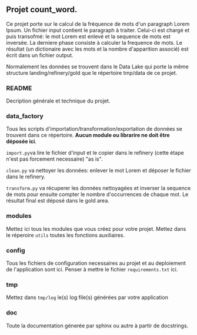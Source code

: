 ## Projet count_word. 
Ce projet porte sur le calcul de la fréquence de mots d'un paragraph Lorem Ipsum. Un fichier input contient le paragraph à traiter. Celui-ci est chargé et puis transofmé: le mot Lorem est enlevé et la sequence de mots est inversée. La derniere phase consiste à calculer la frequence de mots. Le résultat (un dictionaire avec les mots et la nombre d'apparition associé) est écrit dans un fichier output.

Normalement les données se trouvent dans le Data Lake qui porte la même structure landing/refinery/gold que le répertoire tmp/data de ce projet.

### README
Decription générale et technique du projet.

### data_factory

Tous les scripts d'importation/transformation/exportation de données se trouvent dans ce répertoire. **Aucun module ou librarire ne doit être déposée ici**. 


``import.py``va lire le fichier d'input et le copier dans le refinery (cette étape n'est pas forcement necessaire) "as is". 

``clean.py`` va nettoyer les données: enlever le mot Lorem et déposer le fichier dans le refinery.

``transform.py`` va récuperer les données nettoyagées et inverser la sequence de mots pour ensuite compter le nombre d'occurrences de chaque mot. Le résultat final est déposé dans le gold area. 

### modules

Mettez ici tous les modules que vous créez pour votre projet. Mettez dans le réperoire ``utils`` toutes les fonctions auxiliaires.

### config 

Tous les fichiers de configuration necessaires au projet et au deploiement de l'application sont ici. Penser à mettre le fichier ``requirements.txt`` ici.

### tmp

Mettez dans ``tmp/log`` le(s) log file(s) générées par votre application

###  doc
Toute la documentation génerée par sphinx ou autre à partir de docstrings.



